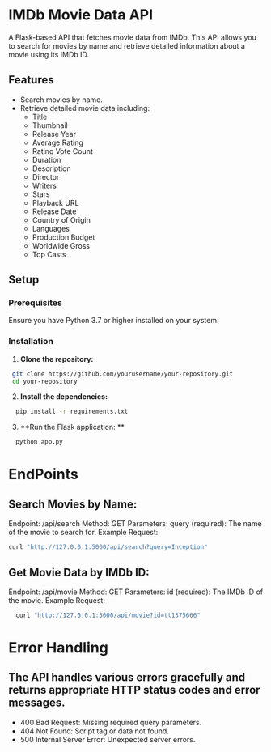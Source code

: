 # IMDb Movie Data API

A Flask-based API that fetches movie data from IMDb. This API allows you to search for movies by name and retrieve detailed information about a movie using its IMDb ID.

## Features

- Search movies by name.
- Retrieve detailed movie data including:
  - Title
  - Thumbnail
  - Release Year
  - Average Rating
  - Rating Vote Count
  - Duration
  - Description
  - Director
  - Writers
  - Stars
  - Playback URL
  - Release Date
  - Country of Origin
  - Languages
  - Production Budget
  - Worldwide Gross
  - Top Casts

## Setup

### Prerequisites

Ensure you have Python 3.7 or higher installed on your system.

### Installation

1. **Clone the repository:**
  ```bash
   git clone https://github.com/yourusername/your-repository.git
   cd your-repository
  ```

2. **Install the dependencies:**
  ```bash
    pip install -r requirements.txt
  ```

3. **Run the Flask application: **
  ```bash
    python app.py
  ```

# EndPoints
## Search Movies by Name:
  Endpoint: /api/search
  Method: GET
  Parameters:  query (required): The name of the movie to search for.
  Example Request:
  ```bash
  curl "http://127.0.0.1:5000/api/search?query=Inception"
  ```

## Get Movie Data by IMDb ID:
  Endpoint: /api/movie
  Method: GET
  Parameters: id (required): The IMDb ID of the movie.
  Example Request:
  ```bash
    curl "http://127.0.0.1:5000/api/movie?id=tt1375666"
  ```
# Error Handling
## The API handles various errors gracefully and returns appropriate HTTP status codes and error messages.
  - 400 Bad Request: Missing required query parameters.
  - 404 Not Found: Script tag or data not found.
  - 500 Internal Server Error: Unexpected server errors.

